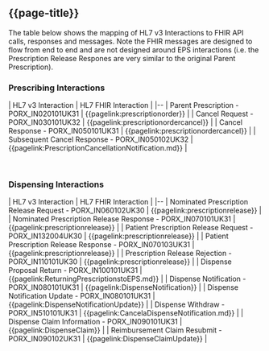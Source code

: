 ## {{page-title}}

The table below shows the mapping of HL7 v3 Interactions to FHIR API calls, responses and messages. Note the FHIR messages are designed to flow from end to end and are not designed around EPS interactions (i.e. the Prescription Release Respones are very similar to the original Parent Prescription).

### Prescribing Interactions

|  HL7 v3 Interaction | HL7 FHIR Interaction | 
|--
| Parent Prescription - PORX_IN020101UK31 | {{pagelink:prescriptionorder}} | 
| Cancel Request - PORX_IN030101UK32 | {{pagelink:prescriptionordercancel}} | 
| Cancel Response - PORX_IN050101UK31 | {{pagelink:prescriptionordercancel}} | 
| Subsequent Cancel Response - PORX_IN050102UK32 | {{pagelink:PrescriptionCancellationNotification.md}}  | 

<br/>

### Dispensing Interactions

|  HL7 v3 Interaction | HL7 FHIR Interaction |
|--
| Nominated Prescription Release Request - PORX_IN060102UK30 | {{pagelink:prescriptionrelease}} |
| Nominated Prescription Release Response - PORX_IN070101UK31 | {{pagelink:prescriptionrelease}} | 
| Patient Prescription Release Request - PORX_IN132004UK30 | {{pagelink:prescriptionrelease}} |
| Patient Prescription Release Response - PORX_IN070103UK31 | {{pagelink:prescriptionrelease}} |
| Prescription Release Rejection - PORX_IN110101UK30 | {{pagelink:prescriptionrelease}} |
| Dispense Proposal Return - PORX_IN100101UK31 | {{pagelink:ReturningPrescriptionstoEPS.md}} | 
| Dispense Notification - PORX_IN080101UK31 | {{pagelink:DispenseNotification}} | 
| Dispense Notification Update - PORX_IN080101UK31 | {{pagelink:DispenseNotificationUpdate}} | 
| Dispense Withdraw - PORX_IN510101UK31 | {{pagelink:CancelaDispenseNotification.md}} |
| Dispense Claim Information - PORX_IN090101UK31 | {{pagelink:DispenseClaim}} |
| Reimbursement Claim Resubmit - PORX_IN090102UK31 | {{pagelink:DispenseClaimUpdate}} |
